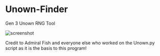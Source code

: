 # Unown-Finder
Gen 3 Unown RNG Tool

![screenshot](https://i.imgur.com/gdmXDQt.png)

Credit to Admiral Fish and everyone else who worked on the Unown.py script as it is the basis to this program!
